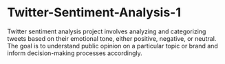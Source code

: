 # Twitter-Sentiment-Analysis-1
Twitter sentiment analysis project involves analyzing and categorizing tweets based on their emotional tone, either positive, negative, or neutral. The goal is to understand public opinion on a particular topic or brand and inform decision-making processes accordingly.
